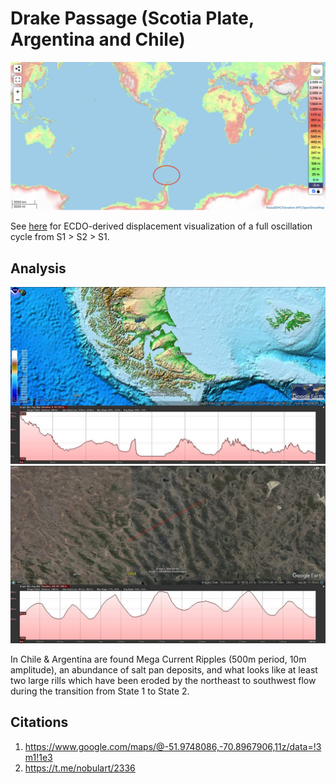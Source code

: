 # Drake Passage (Scotia Plate, Argentina and Chile)

![sa](img/drake-passage.png "sa")

See [here](https://github.com/sovrynn/ecdo/tree/master/6-LITERATURE/nobulart) for ECDO-derived displacement visualization of a full oscillation cycle from S1 > S2 > S1.

## Analysis

![drake passage](img/drake-passage.jpg "Drake Passage")
![drake passage](img/drake-passage2.jpg "Drake Passage")

In Chile & Argentina are found Mega Current Ripples (500m period, 10m amplitude), an abundance of salt pan deposits, and what looks like at least two large rills which have been eroded by the northeast to southwest flow during the transition from State 1 to State 2.

## Citations

1. https://www.google.com/maps/@-51.9748086,-70.8967906,11z/data=!3m1!1e3
2. https://t.me/nobulart/2336